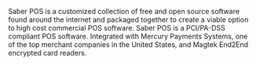 Saber POS is a customized collection of free and open source software found around the internet and packaged together to create a viable option to high cost commercial POS software. Saber POS is a PCI/PA-DSS compliant POS software. Integrated with Mercury Payments Systems, one of the top merchant companies in the United States, and Magtek End2End encrypted card readers.